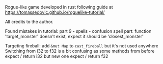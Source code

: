 Rogue-like game developed in rust following guide at https://tomassedovic.github.io/roguelike-tutorial/

All credits to the author.

Found mistakes in tutorial:
part 9 - spells - confusion spell part:
function 'target_monster' doesn't exist, expect it should be 'closest_monster'

Targeting fireball:
add `&mut Map` to  `cast_fireball` but it's not used anywhere
Switching from i32 to f32 is a bit confusing as some methods from before expect / return i32 but new one expect / return f32